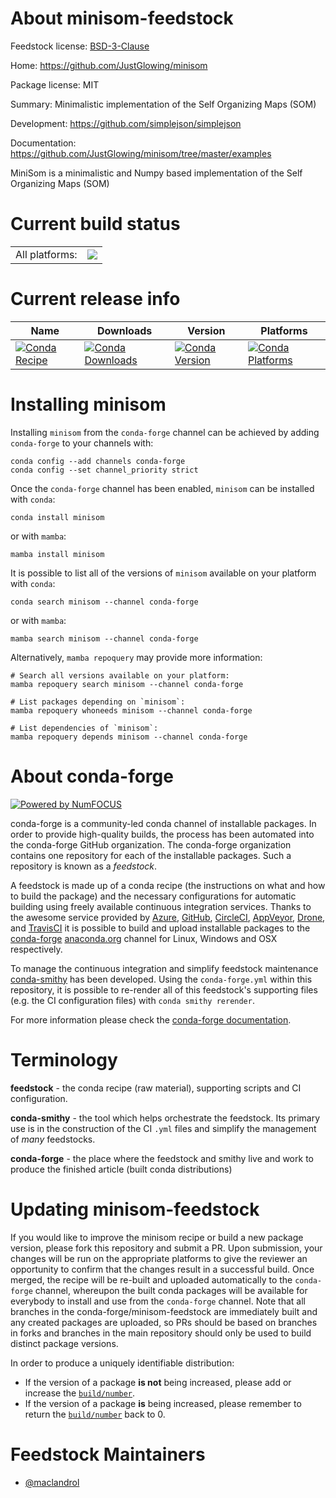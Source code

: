 About minisom-feedstock
=======================

Feedstock license: [BSD-3-Clause](https://github.com/conda-forge/minisom-feedstock/blob/main/LICENSE.txt)

Home: https://github.com/JustGlowing/minisom

Package license: MIT

Summary: Minimalistic implementation of the Self Organizing Maps (SOM)

Development: https://github.com/simplejson/simplejson

Documentation: https://github.com/JustGlowing/minisom/tree/master/examples

MiniSom is a minimalistic and Numpy based implementation of the Self Organizing Maps (SOM)


Current build status
====================


<table><tr><td>All platforms:</td>
    <td>
      <a href="https://dev.azure.com/conda-forge/feedstock-builds/_build/latest?definitionId=17789&branchName=main">
        <img src="https://dev.azure.com/conda-forge/feedstock-builds/_apis/build/status/minisom-feedstock?branchName=main">
      </a>
    </td>
  </tr>
</table>

Current release info
====================

| Name | Downloads | Version | Platforms |
| --- | --- | --- | --- |
| [![Conda Recipe](https://img.shields.io/badge/recipe-minisom-green.svg)](https://anaconda.org/conda-forge/minisom) | [![Conda Downloads](https://img.shields.io/conda/dn/conda-forge/minisom.svg)](https://anaconda.org/conda-forge/minisom) | [![Conda Version](https://img.shields.io/conda/vn/conda-forge/minisom.svg)](https://anaconda.org/conda-forge/minisom) | [![Conda Platforms](https://img.shields.io/conda/pn/conda-forge/minisom.svg)](https://anaconda.org/conda-forge/minisom) |

Installing minisom
==================

Installing `minisom` from the `conda-forge` channel can be achieved by adding `conda-forge` to your channels with:

```
conda config --add channels conda-forge
conda config --set channel_priority strict
```

Once the `conda-forge` channel has been enabled, `minisom` can be installed with `conda`:

```
conda install minisom
```

or with `mamba`:

```
mamba install minisom
```

It is possible to list all of the versions of `minisom` available on your platform with `conda`:

```
conda search minisom --channel conda-forge
```

or with `mamba`:

```
mamba search minisom --channel conda-forge
```

Alternatively, `mamba repoquery` may provide more information:

```
# Search all versions available on your platform:
mamba repoquery search minisom --channel conda-forge

# List packages depending on `minisom`:
mamba repoquery whoneeds minisom --channel conda-forge

# List dependencies of `minisom`:
mamba repoquery depends minisom --channel conda-forge
```


About conda-forge
=================

[![Powered by
NumFOCUS](https://img.shields.io/badge/powered%20by-NumFOCUS-orange.svg?style=flat&colorA=E1523D&colorB=007D8A)](https://numfocus.org)

conda-forge is a community-led conda channel of installable packages.
In order to provide high-quality builds, the process has been automated into the
conda-forge GitHub organization. The conda-forge organization contains one repository
for each of the installable packages. Such a repository is known as a *feedstock*.

A feedstock is made up of a conda recipe (the instructions on what and how to build
the package) and the necessary configurations for automatic building using freely
available continuous integration services. Thanks to the awesome service provided by
[Azure](https://azure.microsoft.com/en-us/services/devops/), [GitHub](https://github.com/),
[CircleCI](https://circleci.com/), [AppVeyor](https://www.appveyor.com/),
[Drone](https://cloud.drone.io/welcome), and [TravisCI](https://travis-ci.com/)
it is possible to build and upload installable packages to the
[conda-forge](https://anaconda.org/conda-forge) [anaconda.org](https://anaconda.org/)
channel for Linux, Windows and OSX respectively.

To manage the continuous integration and simplify feedstock maintenance
[conda-smithy](https://github.com/conda-forge/conda-smithy) has been developed.
Using the ``conda-forge.yml`` within this repository, it is possible to re-render all of
this feedstock's supporting files (e.g. the CI configuration files) with ``conda smithy rerender``.

For more information please check the [conda-forge documentation](https://conda-forge.org/docs/).

Terminology
===========

**feedstock** - the conda recipe (raw material), supporting scripts and CI configuration.

**conda-smithy** - the tool which helps orchestrate the feedstock.
                   Its primary use is in the construction of the CI ``.yml`` files
                   and simplify the management of *many* feedstocks.

**conda-forge** - the place where the feedstock and smithy live and work to
                  produce the finished article (built conda distributions)


Updating minisom-feedstock
==========================

If you would like to improve the minisom recipe or build a new
package version, please fork this repository and submit a PR. Upon submission,
your changes will be run on the appropriate platforms to give the reviewer an
opportunity to confirm that the changes result in a successful build. Once
merged, the recipe will be re-built and uploaded automatically to the
`conda-forge` channel, whereupon the built conda packages will be available for
everybody to install and use from the `conda-forge` channel.
Note that all branches in the conda-forge/minisom-feedstock are
immediately built and any created packages are uploaded, so PRs should be based
on branches in forks and branches in the main repository should only be used to
build distinct package versions.

In order to produce a uniquely identifiable distribution:
 * If the version of a package **is not** being increased, please add or increase
   the [``build/number``](https://docs.conda.io/projects/conda-build/en/latest/resources/define-metadata.html#build-number-and-string).
 * If the version of a package **is** being increased, please remember to return
   the [``build/number``](https://docs.conda.io/projects/conda-build/en/latest/resources/define-metadata.html#build-number-and-string)
   back to 0.

Feedstock Maintainers
=====================

* [@maclandrol](https://github.com/maclandrol/)

